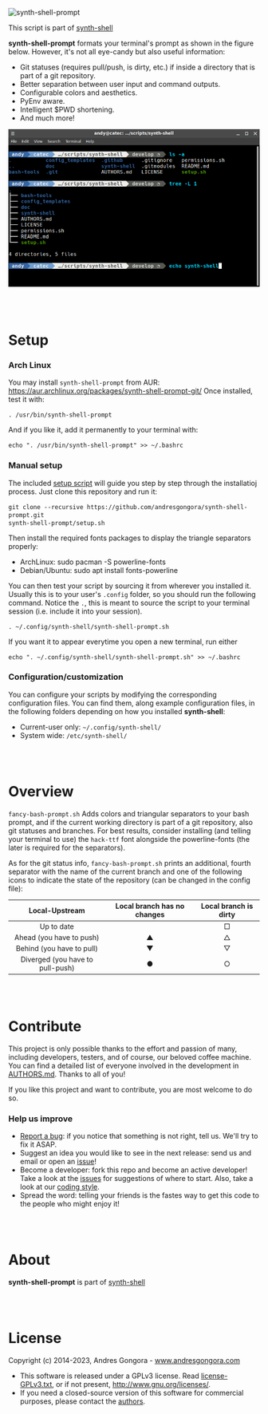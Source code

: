 ![synth-shell-prompt](doc/synth-shell-prompt.jpg)

This script is part of [synth-shell](https://github.com/andresgongora/synth-shell)

**synth-shell-prompt** formats your terminal's prompt as
shown in the figure below. However, it's not all eye-candy but also useful information:
- Git statuses (requires pull/push, is dirty, etc.) if inside a directory that
  is part of a git repository.
- Better separation between user input and command outputs.
- Configurable colors and aesthetics.
- PyEnv aware.
- Intelligent $PWD shortening.
- And much more!

![screenshot](doc/screenshot.png)





<br/><br/>



<!--------------------------------------+-------------------------------------->
#                                     Setup
<!--------------------------------------+-------------------------------------->


### Arch Linux

You may install `synth-shell-prompt` from AUR:
https://aur.archlinux.org/packages/synth-shell-prompt-git/
Once installed, test it with:
```
. /usr/bin/synth-shell-prompt
```
And if you like it, add it permanently to your terminal with:
```
echo ". /usr/bin/synth-shell-prompt" >> ~/.bashrc
```



### Manual setup

The included [setup script](setup.sh) will guide you step by step through the
installatioj process. Just clone this repository and run it:
```
git clone --recursive https://github.com/andresgongora/synth-shell-prompt.git
synth-shell-prompt/setup.sh
```

Then install the required fonts packages to display the triangle separators properly:
- ArchLinux: sudo pacman -S powerline-fonts
- Debian/Ubuntu: sudo apt install fonts-powerline


You can then test your script by sourcing it from wherever you installed it.
Usually this is to your user's `.config` folder, so you should run the following
command. Notice the `.`, this is meant to source the script to your
terminal session (i.e. include it into your session).
```
. ~/.config/synth-shell/synth-shell-prompt.sh
```

If you want it to appear everytime you open a new terminal, run either
```
echo ". ~/.config/synth-shell/synth-shell-prompt.sh" >> ~/.bashrc
```



### Configuration/customization
You can configure your scripts by modifying the corresponding configuration
files. You can find them, along example configuration files, in the following
folders depending on how you installed **synth-shell**:

* Current-user only: `~/.config/synth-shell/`
* System wide: `/etc/synth-shell/`




<br/><br/>



<!--------------------------------------+-------------------------------------->
#                                    Overview
<!--------------------------------------+-------------------------------------->

`fancy-bash-prompt.sh` Adds colors and triangular separators to your bash
prompt, and if the current working directory is part of a git repository,
also git statuses and branches.
For best results, consider installing (and telling your terminal to use)
the `hack-ttf` font alongside the powerline-fonts (the later is required for
the separators).

As for the git status info, `fancy-bash-prompt.sh` prints an additional, fourth
separator with the name of the current branch and one of the following icons
to indicate the state of the repository (can be changed in the config file):

|          Local-Upstream          | Local branch has no changes | Local branch is dirty |
|:--------------------------------:|:---------------------------:|:---------------------:|
|            Up to date            |                             |           □           |
|     Ahead (you have to push)     |              ▲              |           △           |
|     Behind (you have to pull)    |              ▼              |           ▽           |
| Diverged (you have to pull-push) |              ●              |           ○           |




<br/><br/>



<!--------------------------------------+-------------------------------------->
#                                   Contribute
<!--------------------------------------+-------------------------------------->

This project is only possible thanks to the effort and passion of many,
including developers, testers, and of course, our beloved coffee machine.
You can find a detailed list of everyone involved in the development
in [AUTHORS.md](AUTHORS.md). Thanks to all of you!

If you like this project and want to contribute, you are most welcome to do so.



### Help us improve

* [Report a bug](https://github.com/andresgongora/synth-shell/issues/new/choose):
  if you notice that something is not right, tell us. We'll try to fix it ASAP.
* Suggest an idea you would like to see in the next release: send us
  and email or open an [issue](https://github.com/andresgongora/synth-shell/issues)!
* Become a developer: fork this repo and become an active developer!
  Take a look at the [issues](https://github.com/andresgongora/synth-shell/issues)
  for suggestions of where to start. Also, take a look at our
  [coding style](coding_style.md).
* Spread the word: telling your friends is the fastes way to get this code to
  the people who might enjoy it!



<br/><br/>



<!--------------------------------------+-------------------------------------->
#                                     About
<!--------------------------------------+-------------------------------------->

**synth-shell-prompt** is part of
[synth-shell](https://github.com/andresgongora/synth-shell)



<br/><br/>



<!--------------------------------------+-------------------------------------->
#                                    License
<!--------------------------------------+-------------------------------------->

Copyright (c) 2014-2023, Andres Gongora - www.andresgongora.com

* This software is released under a GPLv3 license.
  Read [license-GPLv3.txt](LICENSE),
  or if not present, <http://www.gnu.org/licenses/>.
* If you need a closed-source version of this software
  for commercial purposes, please contact the [authors](AUTHORS.md).
